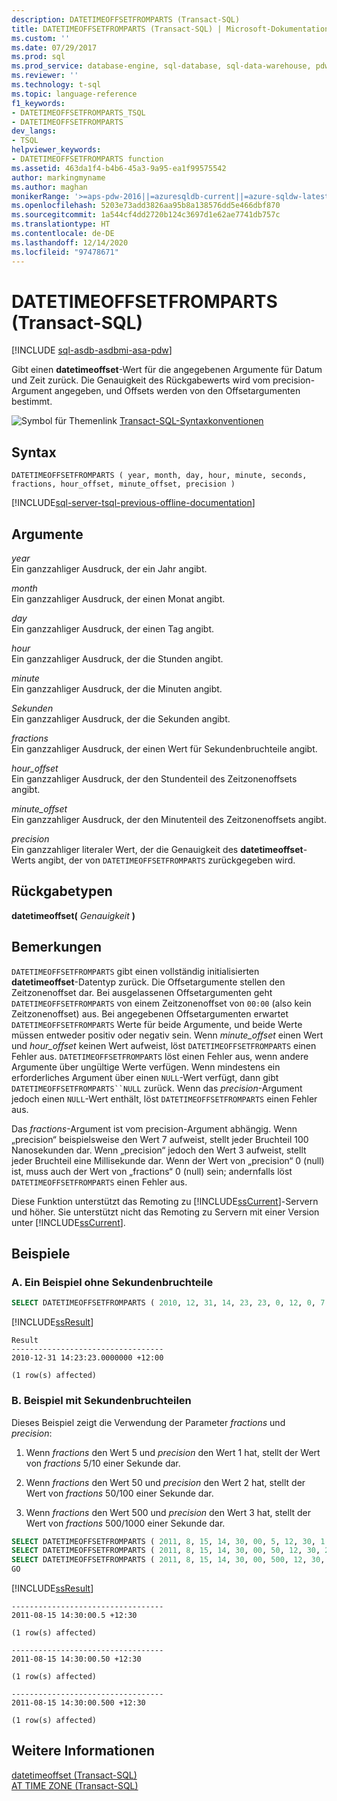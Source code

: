 ```yaml
---
description: DATETIMEOFFSETFROMPARTS (Transact-SQL)
title: DATETIMEOFFSETFROMPARTS (Transact-SQL) | Microsoft-Dokumentation
ms.custom: ''
ms.date: 07/29/2017
ms.prod: sql
ms.prod_service: database-engine, sql-database, sql-data-warehouse, pdw
ms.reviewer: ''
ms.technology: t-sql
ms.topic: language-reference
f1_keywords:
- DATETIMEOFFSETFROMPARTS_TSQL
- DATETIMEOFFSETFROMPARTS
dev_langs:
- TSQL
helpviewer_keywords:
- DATETIMEOFFSETFROMPARTS function
ms.assetid: 463da1f4-b4b6-45a3-9a95-ea1f99575542
author: markingmyname
ms.author: maghan
monikerRange: '>=aps-pdw-2016||=azuresqldb-current||=azure-sqldw-latest||>=sql-server-2016||>=sql-server-linux-2017||=azuresqldb-mi-current'
ms.openlocfilehash: 5203e73add3826aa95b8a138576dd5e466dbf870
ms.sourcegitcommit: 1a544cf4dd2720b124c3697d1e62ae7741db757c
ms.translationtype: HT
ms.contentlocale: de-DE
ms.lasthandoff: 12/14/2020
ms.locfileid: "97478671"
---
```

# <a name="datetimeoffsetfromparts-transact-sql"></a>DATETIMEOFFSETFROMPARTS (Transact-SQL)
[!INCLUDE [sql-asdb-asdbmi-asa-pdw](../../includes/applies-to-version/sql-asdb-asdbmi-asa-pdw.md)]

Gibt einen **datetimeoffset**-Wert für die angegebenen Argumente für Datum und Zeit zurück. Die Genauigkeit des Rückgabewerts wird vom precision-Argument angegeben, und Offsets werden von den Offsetargumenten bestimmt.  
  
![Symbol für Themenlink](../../database-engine/configure-windows/media/topic-link.gif "Symbol für Themenlink") [Transact-SQL-Syntaxkonventionen](../../t-sql/language-elements/transact-sql-syntax-conventions-transact-sql.md)
  
## <a name="syntax"></a>Syntax  
  
```syntaxsql
DATETIMEOFFSETFROMPARTS ( year, month, day, hour, minute, seconds, fractions, hour_offset, minute_offset, precision )  
```  
  
[!INCLUDE[sql-server-tsql-previous-offline-documentation](../../includes/sql-server-tsql-previous-offline-documentation.md)]

## <a name="arguments"></a>Argumente

*year*  
Ein ganzzahliger Ausdruck, der ein Jahr angibt.  
  
*month*  
Ein ganzzahliger Ausdruck, der einen Monat angibt.  
  
*day*  
Ein ganzzahliger Ausdruck, der einen Tag angibt.  
  
*hour*  
Ein ganzzahliger Ausdruck, der die Stunden angibt.  
  
*minute*  
Ein ganzzahliger Ausdruck, der die Minuten angibt.  
  
*Sekunden*  
Ein ganzzahliger Ausdruck, der die Sekunden angibt.  
  
*fractions*  
Ein ganzzahliger Ausdruck, der einen Wert für Sekundenbruchteile angibt.  
  
*hour_offset*  
Ein ganzzahliger Ausdruck, der den Stundenteil des Zeitzonenoffsets angibt.  
  
*minute_offset*  
Ein ganzzahliger Ausdruck, der den Minutenteil des Zeitzonenoffsets angibt.  
  
*precision*  
Ein ganzzahliger literaler Wert, der die Genauigkeit des **datetimeoffset**-Werts angibt, der von `DATETIMEOFFSETFROMPARTS` zurückgegeben wird.  
  
## <a name="return-types"></a>Rückgabetypen
**datetimeoffset(** *Genauigkeit* **)**  
  
## <a name="remarks"></a>Bemerkungen  

`DATETIMEOFFSETFROMPARTS` gibt einen vollständig initialisierten **datetimeoffset**-Datentyp zurück. Die Offsetargumente stellen den Zeitzonenoffset dar. Bei ausgelassenen Offsetargumenten geht `DATETIMEOFFSETFROMPARTS` von einem Zeitzonenoffset von `00:00` (also kein Zeitzonenoffset) aus. Bei angegebenen Offsetargumenten erwartet `DATETIMEOFFSETFROMPARTS` Werte für beide Argumente, und beide Werte müssen entweder positiv oder negativ sein. Wenn *minute_offset* einen Wert und *hour_offset* keinen Wert aufweist, löst `DATETIMEOFFSETFROMPARTS` einen Fehler aus. `DATETIMEOFFSETFROMPARTS` löst einen Fehler aus, wenn andere Argumente über ungültige Werte verfügen. Wenn mindestens ein erforderliches Argument über einen `NULL`-Wert verfügt, dann gibt `DATETIMEOFFSETFROMPARTS``NULL` zurück. Wenn das *precision*-Argument jedoch einen `NULL`-Wert enthält, löst `DATETIMEOFFSETFROMPARTS` einen Fehler aus.  
  
Das *fractions*-Argument ist vom precision-Argument abhängig. Wenn „precision“ beispielsweise den Wert 7 aufweist, stellt jeder Bruchteil 100 Nanosekunden dar. Wenn „precision“ jedoch den Wert 3 aufweist, stellt jeder Bruchteil eine Millisekunde dar. Wenn der Wert von „precision“ 0 (null) ist, muss auch der Wert von „fractions“ 0 (null) sein; andernfalls löst `DATETIMEOFFSETFROMPARTS` einen Fehler aus.  
  
Diese Funktion unterstützt das Remoting zu [!INCLUDE[ssCurrent](../../includes/sscurrent-md.md)]-Servern und höher. Sie unterstützt nicht das Remoting zu Servern mit einer Version unter [!INCLUDE[ssCurrent](../../includes/sscurrent-md.md)].
  
## <a name="examples"></a>Beispiele  
  
### <a name="a-an-example-without-fractions-of-a-second"></a>A. Ein Beispiel ohne Sekundenbruchteile  
  
```sql
SELECT DATETIMEOFFSETFROMPARTS ( 2010, 12, 31, 14, 23, 23, 0, 12, 0, 7 ) AS Result;  
```  
  
[!INCLUDE[ssResult](../../includes/ssresult-md.md)]
  
```
Result  
----------------------------------
2010-12-31 14:23:23.0000000 +12:00  
  
(1 row(s) affected)  
```  
  
### <a name="b-example-with-fractions-of-a-second"></a>B. Beispiel mit Sekundenbruchteilen  

Dieses Beispiel zeigt die Verwendung der Parameter *fractions* und *precision*:  

1. Wenn *fractions* den Wert 5 und *precision* den Wert 1 hat, stellt der Wert von *fractions* 5/10 einer Sekunde dar.  

2. Wenn *fractions* den Wert 50 und *precision* den Wert 2 hat, stellt der Wert von *fractions* 50/100 einer Sekunde dar.  

3. Wenn *fractions* den Wert 500 und *precision* den Wert 3 hat, stellt der Wert von *fractions* 500/1000 einer Sekunde dar.  
  
```sql
SELECT DATETIMEOFFSETFROMPARTS ( 2011, 8, 15, 14, 30, 00, 5, 12, 30, 1 );  
SELECT DATETIMEOFFSETFROMPARTS ( 2011, 8, 15, 14, 30, 00, 50, 12, 30, 2 );  
SELECT DATETIMEOFFSETFROMPARTS ( 2011, 8, 15, 14, 30, 00, 500, 12, 30, 3 );  
GO  
```  
  
[!INCLUDE[ssResult](../../includes/ssresult-md.md)]
  
```
----------------------------------  
2011-08-15 14:30:00.5 +12:30  
  
(1 row(s) affected)  
  
----------------------------------  
2011-08-15 14:30:00.50 +12:30  
  
(1 row(s) affected)  
  
----------------------------------  
2011-08-15 14:30:00.500 +12:30  
  
(1 row(s) affected)  
```  
  
## <a name="see-also"></a>Weitere Informationen
[datetimeoffset &#40;Transact-SQL&#41;](../../t-sql/data-types/datetimeoffset-transact-sql.md)  
[AT TIME ZONE &#40;Transact-SQL&#41;](../../t-sql/queries/at-time-zone-transact-sql.md)
  
  


